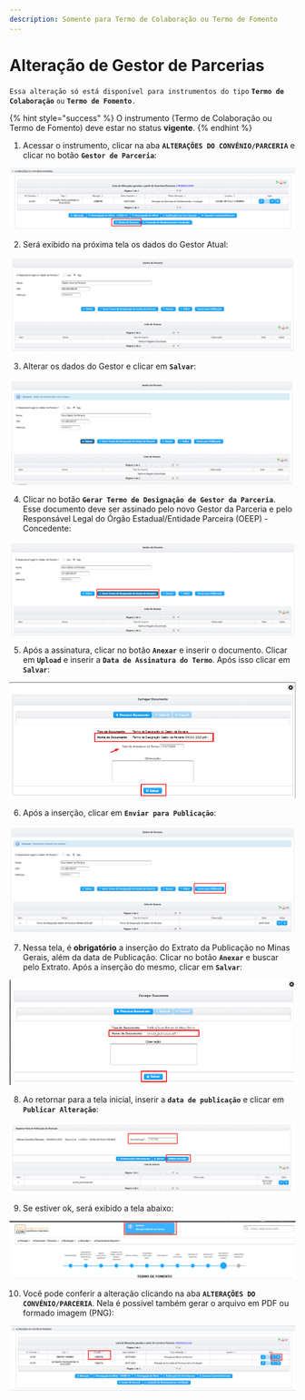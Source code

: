 ```yaml
---
description: Somente para Termo de Colaboração ou Termo de Fomento
---
```


# Alteração de Gestor de Parcerias

`Essa alteração só está disponível para instrumentos do tipo` **`Termo de Colaboração`** `ou` **`Termo de Fomento`**`.`

{% hint style="success" %}
O instrumento \(Termo de Colaboração ou Termo de Fomento\) deve estar no status **vigente**.
{% endhint %}

1. Acessar o instrumento, clicar na aba **`ALTERAÇÕES DO CONVÊNIO/PARCERIA`**  e clicar no botão **`Gestor de Parceria`**:

![](../../.gitbook/assets/image%20%28325%29.png)

2. Será exibido na próxima tela os dados do Gestor Atual:

![](../../.gitbook/assets/image%20%28306%29.png)

3. Alterar os dados do Gestor e clicar em **`Salvar`**:

![](../../.gitbook/assets/image%20%28326%29.png)

4. Clicar no botão **`Gerar Termo de Designação de Gestor da Parceria`**. Esse documento deve ser assinado pelo novo Gestor da Parceria e pelo Responsável Legal do Órgão Estadual/Entidade Parceira \(OEEP\) - Concedente:

![](../../.gitbook/assets/image%20%28311%29.png)

5. Após a assinatura, clicar no botão **`Anexar`** e inserir o documento. Clicar em **`Upload`** e inserir a **`Data de Assinatura do Termo`**. Após isso clicar em **`Salvar`**:

![](../../.gitbook/assets/image%20%28319%29.png)

6. Após a inserção, clicar em **`Enviar para Publicação`**:

![](../../.gitbook/assets/image%20%28337%29.png)

7. Nessa tela, é **obrigatório** a  inserção do Extrato da Publicação no Minas Gerais, além da data de Publicação. Clicar no botão **`Anexar`** e buscar pelo Extrato. Após a inserção do mesmo, clicar em **`Salvar`**:

![](../../.gitbook/assets/image%20%28316%29.png)

8. Ao retornar para a tela inicial, inserir a **`data de publicação`** e clicar em **`Publicar Alteração`**:

![](../../.gitbook/assets/image%20%28312%29.png)

9. Se estiver ok, será exibido a tela abaixo:

![](../../.gitbook/assets/image%20%28305%29.png)

10. Você pode conferir a alteração clicando na aba **`ALTERAÇÕES DO CONVÊNIO/PARCERIA`**. Nela é possível também gerar o arquivo em PDF ou formado imagem \(PNG\):

![](../../.gitbook/assets/image%20%28314%29.png)

